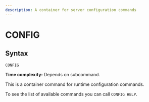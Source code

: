 ```yaml
---
description: A container for server configuration commands
---
```


# CONFIG

## Syntax

    CONFIG 

**Time complexity:** Depends on subcommand.

This is a container command for runtime configuration commands.

To see the list of available commands you can call `CONFIG HELP`.
